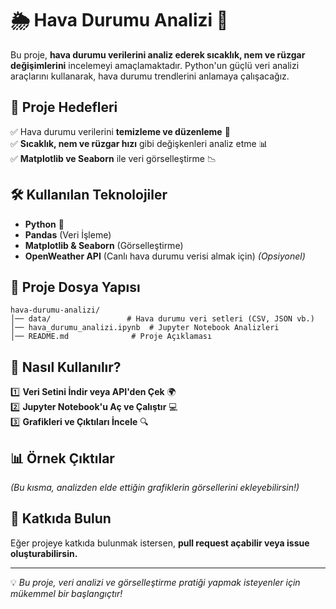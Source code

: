 # 🌦 Hava Durumu Analizi 🚀

Bu proje, **hava durumu verilerini analiz ederek sıcaklık, nem ve rüzgar değişimlerini** incelemeyi amaçlamaktadır. Python'un güçlü veri analizi araçlarını kullanarak, hava durumu trendlerini anlamaya çalışacağız.

## 📌 Proje Hedefleri
✅ Hava durumu verilerini **temizleme ve düzenleme** 🧼  
✅ **Sıcaklık, nem ve rüzgar hızı** gibi değişkenleri analiz etme 📊  
✅ **Matplotlib ve Seaborn** ile veri görselleştirme 📉   

## 🛠 Kullanılan Teknolojiler
- **Python** 🐍
- **Pandas** (Veri İşleme)
- **Matplotlib & Seaborn** (Görselleştirme)
- **OpenWeather API** (Canlı hava durumu verisi almak için) *(Opsiyonel)*

## 📂 Proje Dosya Yapısı
```
hava-durumu-analizi/
│── data/                 # Hava durumu veri setleri (CSV, JSON vb.)
│── hava_durumu_analizi.ipynb  # Jupyter Notebook Analizleri
│── README.md              # Proje Açıklaması
```

## 🚀 Nasıl Kullanılır?
1️⃣ **Veri Setini İndir veya API'den Çek** 🌍  
2️⃣ **Jupyter Notebook'u Aç ve Çalıştır** 💻  
3️⃣ **Grafikleri ve Çıktıları İncele** 🔍  

## 📊 Örnek Çıktılar
*(Bu kısma, analizden elde ettiğin grafiklerin görsellerini ekleyebilirsin!)*

## 📢 Katkıda Bulun
Eğer projeye katkıda bulunmak istersen, **pull request açabilir veya issue oluşturabilirsin.**

---
💡 *Bu proje, veri analizi ve görselleştirme pratiği yapmak isteyenler için mükemmel bir başlangıçtır!*
